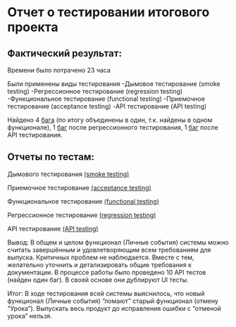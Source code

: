 # Отчет о тестировании итогового проекта

## Фактический результат:

Времени было потрачено 23 часа

Были применены виды тестирования
-Дымовое тестирование (smoke testing) 
-Регрессионное тестирование (regression testing)
-Функциональное тестирование (functional testing)
-Приемочное тестирование (acceptance testing)
-API тестирование (API testing)

Найдено 4 [бага](https://kuzminsky.atlassian.net/jira/software/projects/MP1/boards/8)  (по итогу объединены в один, т.к. найдены в одном функционале), 1 [баг](https://kuzminsky.atlassian.net/jira/software/projects/MP1/boards/8?selectedIssue=MP1-3) после регрессионного тестирования, 1 [баг](https://kuzminsky.atlassian.net/jira/software/projects/MP1/boards/8?selectedIssue=MP1-4) после API тестирования.

## Отчеты по тестам:

Дымового тестирования [(smoke testing)](https://app.qase.io/public/report/eaefac2b79a043129cd20a5014ad2c37d097523e) 

Приемочное тестирование [(acceptance testing)](https://app.qase.io/public/report/3fa97ca371c7dd6c19a77db2c4caf48c65b85967)

Функциональное тестирование [(functional testing)](https://github.com/ELvovo7/-1-2-Skypro-/tree/main/pic/functional%20testing)

Регрессионное тестирование [(regression testing)]()

API тестирование [(API testing)](https://github.com/ELvovo7/-1-2-Skypro-/tree/main/pic/API%20testing)

Вывод:
В общем и целом функционал (Личные события) системы можно считать завершённым и удовлетворяющим всем требованиям для выпуска. Критичных проблем не наблюдается. Вместе с тем, желательно уточнить и детализировать общие требования к документации.
В процессе работы было проведено 10 API тестов (найден один баг). В своей основе они дублируют UI тесты.

Итог:
В ходе тестирования всей системы выяснилось, что новый функционал (Личные события) “ломают” старый функционал (отмену “Урока”). Выпускать весь продукт до исправления ошибки с “отменой урока” нельзя.
